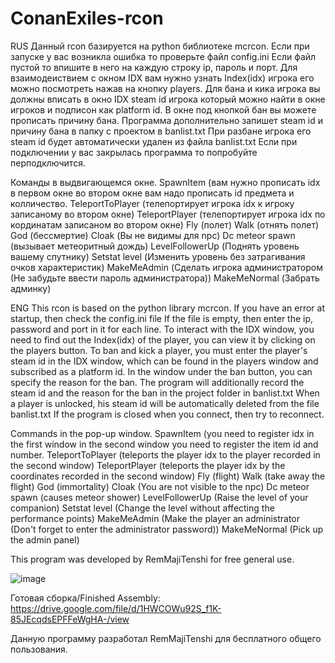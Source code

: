 # ConanExiles-rcon
RUS
Данный rcon базируется на python библиотеке mcrcon.
Если при запуске у вас возникла ошибка то проверьте файл config.ini
Если файл пустой то впишите в него на каждую строку ip, пароль и порт.
Для взаимодеиствием с окном IDX вам нужно узнать Index(idx) игрока его можно посмотреть нажав на кнопку players.
Для бана и кика игрока вы должны вписать в окно IDX steam id игрока который можно найти в окне игроков и подписон как platform id.
В окне под кнопкой бан вы можете прописать причину бана.
Программа дополнительно запишет steam id и причину бана в папку с проектом в banlist.txt
При разбане игрока его steam id будет автоматически удален из файла banlist.txt
Если при подключении у вас закрылась программа то попробуйте перподключится.

Команды в выдвигающемся окне.
SpawnItem  (вам нужно прописать idx в первом окне во втором окне вам надо прописать id предмета и колличество.
TeleportToPlayer (телепортирует игрока idx к игроку записаному во втором окне)
TeleportPlayer (телепортирует игрока idx по кординатам записаном во втором окне)
Fly (полет)
Walk (отнять полет)
God (бессмертие)
Cloak (Вы не видимы для npc)
Dc meteor spawn (вызывает метеоритный дождь)
LevelFollowerUp (Поднять уровень вашему спутнику)
Setstat level (Изменить уровень без затрагивания очков характеристик)
MakeMeAdmin (Сделать игрока администратором (Не забудьте ввести пароль администратора))
MakeMeNormal (Забрать админку)

ENG
This rcon is based on the python library mcrcon.
If you have an error at startup, then check the config.ini file
If the file is empty, then enter the ip, password and port in it for each line.
To interact with the IDX window, you need to find out the Index(idx) of the player, you can view it by clicking on the players button.
To ban and kick a player, you must enter the player's steam id in the IDX window, which can be found in the players window and subscribed as a platform id.
In the window under the ban button, you can specify the reason for the ban.
The program will additionally record the steam id and the reason for the ban in the project folder in banlist.txt
When a player is unlocked, his steam id will be automatically deleted from the file banlist.txt
If the program is closed when you connect, then try to reconnect.

Commands in the pop-up window.
SpawnItem (you need to register idx in the first window in the second window you need to register the item id and number.
TeleportToPlayer (teleports the player idx to the player recorded in the second window)
TeleportPlayer (teleports the player idx by the coordinates recorded in the second window)
Fly (flight)
Walk (take away the flight)
God (immortality)
Cloak (You are not visible to the npc)
Dc meteor spawn (causes meteor shower)
LevelFollowerUp (Raise the level of your companion)
Setstat level (Change the level without affecting the performance points)
MakeMeAdmin (Make the player an administrator (Don't forget to enter the administrator password))
MakeMeNormal (Pick up the admin panel)

This program was developed by RemMajiTenshi for free general use.

![image](https://user-images.githubusercontent.com/120824638/235213861-1ab6f253-9213-4d54-a9a0-2c5028282e79.png)

Готовая сборка/Finished Assembly: https://drive.google.com/file/d/1HWCOWu92S_f1K-85JEcqdsEPFFeWgHA-/view

Данную программу разработал RemMajiTenshi для бесплатного общего пользования.
